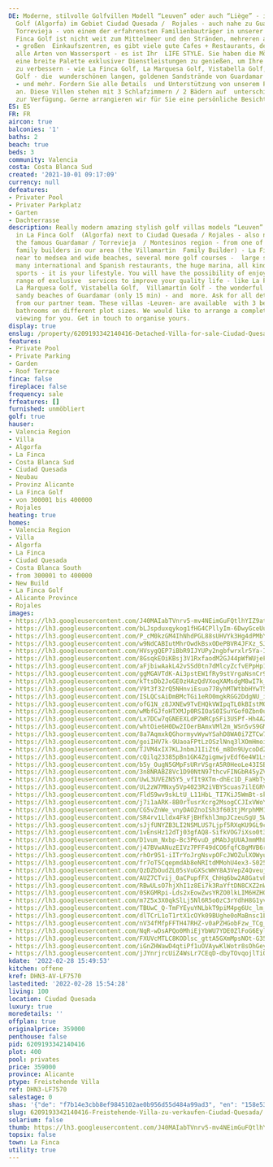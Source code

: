 ```yaml
---
DE: Moderne, stilvolle Golfvillen Modell “Leuven” oder auch “Liège” - in La Finca
  Golf (Algorfa) im Gebiet Ciudad Quesada /  Rojales - auch nahe zu Guardamar und
  Torrevieja - von einem der erfahrensten Familienbauträger in unserer Gegend  - La
  Finca Golf ist nicht weit zum Mittelmeer und den Stränden, mehreren anderen Golfplätzen
  - großen  Einkaufszentren, es gibt viele gute Cafes + Restaurants, den grossen Jachthafen,
  alle Arten von Wassersport - es ist Ihr  LIFE STYLE. Sie haben die Möglichkeit,
  eine breite Palette exklusiver Dienstleistungen zu genießen, um Ihre  Lebensqualität
  zu verbessern - wie La Finca Golf, La Marquesa Golf, Vistabella Golf, Villamartin
  Golf - die  wunderschönen langen, goldenen Sandstrände von Guardamar (nur 15 Minuten)
  - und mehr. Fordern Sie alle Details  und Unterstützung von unserem Partnerteam
  an. Diese Villen stehen mit 3 Schlafzimmern / 2 Bädern auf  unterschiedlichen Grundstücksgrößen
  zur Verfügung. Gerne arrangieren wir für Sie eine persönliche Besichtigung !
ES: ES
FR: FR
aircon: true
balconies: '1'
baths: 2
beach: true
beds: 3
community: Valencia
costa: Costa Blanca Sud
created: '2021-10-01 09:17:09'
currency: null
defeatures:
- Privater Pool
- Privater Parkplatz
- Garten
- Dachterrasse
description: Really modern amazing stylish golf villas models “Leuven” and also “Liège”
  in La Finca Golf  (Algorfa) next to Ciudad Quesada / Rojales - also near to reach
  the famous Guardamar / Torrevieja  / Montesinos region - from one of the most experienced
  family builders in our area (the Villamartin  Family Builder) - La Finca Golf is
  near to medsea and wide beaches, several more golf courses -  large shopping centres,
  many international and Spanish restaurants, the huge marina, all kind of  water
  sports - it is your lifestyle. You will have the possibility of enjoying a wide
  range of exclusive  services to improve your quality life - like La Finca Golf,
  La Marquesa Golf, Vistabella Golf,  Villamartin Golf - the wonderful long wide golden
  sandy beaches of Guardamar (only 15 min) - and  more. Ask for all details and assistance
  from our partner team. These villas -Leuven- are available  with 3 bedrooms / 2
  bathrooms on different plot sizes. We would like to arrange a complete  personal
  viewing for you. Get in touch to organise yours.
display: true
enslug: /property/6209193342140416-Detached-Villa-for-sale-Ciudad-Quesada/
features:
- Private Pool
- Private Parking
- Garden
- Roof Terrace
finca: false
fireplace: false
frequency: sale
frfeatures: []
furnished: unmöbliert
golf: true
hauser:
- Valencia Region
- Villa
- Algorfa
- La Finca
- Costa Blanca Sud
- Ciudad Quesada
- Neubau
- Provinz Alicante
- La Finca Golf
- von 300001 bis 400000
- Rojales
heating: true
homes:
- Valencia Region
- Villa
- Algorfa
- La Finca
- Ciudad Quesada
- Costa Blanca South
- from 300001 to 400000
- New Build
- La Finca Golf
- Alicante Province
- Rojales
images:
- https://lh3.googleusercontent.com/J40MAIabTVnrv5-mv4NEimGuFQtlhYIZ9atsaVJcXOrKrJLqQggA0JktFGC4cIlBXzvJcV7QXWr0CQMsuKGxEwPVDQfdww_L=w640-rj-e30-l100
- https://lh3.googleusercontent.com/bLJspduxqykog1fHG4CPllyIm-6DwyGceUu8_HcM0NCTiBJV0wj4hPkKxbccADzXmLSp76LSyfTakp1BI7dI7Pw2EINucsW3pQ=w640-rj-e30-l100
- https://lh3.googleusercontent.com/P_cM0kzGM4IhNhdPGL88sUHVYk3Hg4dPMbY1fu8zRl7zpu1neziyfuDP8IxWh76KaOP9b85IHygou2vnQRxS9AiiMEccDqLfNw=w640-rj-e30-l100
- https://lh3.googleusercontent.com/w9NdCABIutMhrOwdkBsxODePBVR4JFXz_SJ1TILdJ1Z5KqMM4kOeKnKKbqhkRVKWOlhlyH8J7lFpXSTy024V1KUGFPnbrBWE=w640-rj-e30-l100
- https://lh3.googleusercontent.com/HVsygQEP7iBbR9IJYUPy2ngbfwrxlr5Ya-IFawalITLxi1vhj30v5lNqM6AdzAGcWJtxuvkZ6Jz3SzHyhHXW5V2mq6ADSkoxWls=w640-rj-e30-l100
- https://lh3.googleusercontent.com/8GsqkEOiKBsj3V1RxfaodM2GJ44pWfWUjeFfOX1Q0Le1UQKC-ZHDcmetV4TLmomLHgccJn4PdqKN7zbqC_VyrDMVqhkM22tf6gA=w640-rj-e30-l100
- https://lh3.googleusercontent.com/aFjbiwAakL42vSSd0tn7dMlcyZcfvEPpHp1XURvIiFm7Ia0OWrdj54li4FE3i_XfeUn9odXxDtP_jyFiU4GxsCHPZ38ATUcCGA=w640-rj-e30-l100
- https://lh3.googleusercontent.com/ggMGAVTdK-Ai3pstEW1fRy9stVrgaNsnCr9EQ1Qa8YLVM6B_K21Qe5ToLit8fUdu6Rw2p1mMsQHZNZNcA_nsAM32VxYsEx6_X6s=w640-rj-e30-l100
- https://lh3.googleusercontent.com/kTtsDb2JoGE0zHAzQdVXoqXAMsdgM8wI7k_6fDG5yKPJW7vTwr9FamuiyASjDL1sNMipUzMmMJnm9quycFOu2BfwJiaidTqo2g=w640-rj-e30-l100
- https://lh3.googleusercontent.com/V9t3f32rQ5NHnviEsuo778yhMTWtbbHYwT5TVnF-cS_76QWa5cmXN5tWDilpgpMhh-lLpyullWAVW62sZkNSEbU1Z2aqSP8snA=w640-rj-e30-l100
- https://lh3.googleusercontent.com/ISLQCsAiDmBMcTGi1eRO0mgkRGG2DdgNU_iIFMLGWh9dMV38FDenQjWpH7hyZt7SwUyAk-K8le2uVxtKG2Va8QZg2vnMRYZDwAs=w640-rj-e30-l100
- https://lh3.googleusercontent.com/ofG1N_z8JXNEw9TvEHQkVWIpqTL0kBIstMQWeWYqCACDm6MadXHOxu5mhm3dwhIIO-UPgfvBWtqAB7wLNyuOC9cy2jUQ2xVYsw=w640-rj-e30-l100
- https://lh3.googleusercontent.com/wMbfGJfoHTXMJp0RSIOaS0ISuYGof0Zbn0uf3KWWyBTkegG4TjnupLoOJP6wLw7UO7sDzC4AkFHMQWx-_CX7t7_Ke6iIhQVLyWo=w640-rj-e30-l100
- https://lh3.googleusercontent.com/Lx7DCw7qGNEEXLdP2WRCpSFi3USPf-Hh4AZZDlO3fU8JZ25ZcsXJA4Hb6N5o-jNMxGDfqJNW_aoojf6NVgKiJKzaeb_P9ZuDUA=w640-rj-e30-l100
- https://lh3.googleusercontent.com/whtOie6H0Dw2IOerBAmxVMl2m_WSn5vS9GMdjWjtLHuQm-r1j4ef1VW6hmREUszTePhen_pr14mz9SW5C8FXJJAPmLEfCybZ=w640-rj-e30-l100
- https://lh3.googleusercontent.com/8a7AqmxkQGhormyvWywYSahD8WA0i7ZTCw7UNjQyH2tL_xGejE1VvN3-mH74QqjrQCwzzpwFyl6M0tAQ952EgM_yW5c_WBSkgQ=w640-rj-e30-l100
- https://lh3.googleusercontent.com/goiIHV7k-9UaoaFPtLzOSzlNnq3lXOmHmoiMhp1mArHwkVJ8SoDQl8t3qAEcT0fbk6LbjWvQqRBOvsK65oSor5fj5DtyoyFj-w=w640-rj-e30-l100
- https://lh3.googleusercontent.com/TJVM4xIX7KLJnbmJ1IiZt6_m8Dn9UycoDd2O0Wb9z0c7_WWU8KmSoa6PsMpJ-yo4rgrVE0VnIdV1yvZWWZSs8WouY4R724aGEg=w640-rj-e30-l100
- https://lh3.googleusercontent.com/cQilq23385pBn1GK4ZgigmwjvEdf6e4W1LsuzWgbnK9DmraS6CCw6GpWjAOIWjYPS2EXQ_6nvrCyYvAKZKKG_8GnYOASN7Yubw=w640-rj-e30-l100
- https://lh3.googleusercontent.com/b5y_OugN5GMpFsURrVSgrA5R0HeoLe43ISB-KE4JeKw7p4rDL7ju-p2WFFaD0A_7HWOOZPEtNr0xxDfKTyMOy2mENcWM7NIRJw=w640-rj-e30-l100
- https://lh3.googleusercontent.com/3n8NRABZ8Vc1D90NtN97thcvFINGbR45yZV-C57-kfU5VB2wwiSnZYuQMm8qYnrgH3zVNc2TrPTEeazveNTD2qPn_lQhTcAmCw=w640-rj-e30-l100
- https://lh3.googleusercontent.com/UwL3UVEZN5Y5_vfIt9XTm-dhEc1D_FaHbTyS5L5ZcrF-qVgT3P77Qf2IQOmImBVjSXGx61IzH7P8AKCbausppD-uaierwvgohjw=w640-rj-e30-l100
- https://lh3.googleusercontent.com/UL2zW7MNxy5Vp4023R2iVBYScuas7ilEGRVRiP9VJg7ayaPnzXJGVvBmblScsG33CoQokdEeZiEITO6yE-xAaybqAamYwlYtFHo=w640-rj-e30-l100
- https://lh3.googleusercontent.com/FldS9wv9skLtU_L11HbL_TI7KiJ5WmBt-skNVr9vG-fklwgyFtY9BeRTrJexbpgyRnkn6aJaWbOZL0t-OjeU6-u6wwbykDIlfQ=w640-rj-e30-l100
- https://lh3.googleusercontent.com/j7i1aARK-8B0rTusrXcrg2MsogCCJIxVWoYXfaZwrMi8aWKr-N7C4lSZ-KSAPcTvMEzr9mw3m0OjpHdOrLHoa3LWcm0AY0TD=w640-rj-e30-l100
- https://lh3.googleusercontent.com/CG5vZnWe_vnyDAOZnoISh3f603tjMrphMM1dVgtgMXeJN71obKoc5J5d2WXjXTYAnIBvD-nkLMgeG8jQv46A_eFHtYhjUZ-w9rQ=w640-rj-e30-l100
- https://lh3.googleusercontent.com/SR4rv1Lldx4FkFjBHfkhl3mpJCzeuSgU_5W14GmFAPkkcd6jWQgTpzq0ynxGvjbqnXOvdNAKz_CrJKnAZREOuTUPa6bzq0BJ=w640-rj-e30-l100
- https://lh3.googleusercontent.com/sJjfUNYZB3LI2NSMLUS7Ljpf5RXqKU9GL9c3VnqaTDx3GIHSLGN97mIZPXxCYrrSSYJBydHda5p-tBXhciMklRzo4HCD7WHV1g=w640-rj-e30-l100
- https://lh3.googleusercontent.com/1vEnsHz12dTj03gfAQ8-SifkVOG7iXso0t3JGzYQOyWzWdR-AQV5QwMSciZJof0aTfTmFMcUHXOe0mm6PhzmwQNY59Elr2Cr=w640-rj-e30-l100
- https://lh3.googleusercontent.com/D1vum_Nxbp-Bc3P6vuD_pMAbJgUUAJmmMhLHMXEwP_mAKI4Z-lt9oaBW4RJJk9qyl1qGXcBLlevwh1_6h1F1UhIANAdyTyq0aQ=w640-rj-e30-l100
- https://lh3.googleusercontent.com/j47BVwANuzEIVz7PFF49dCO6fqfC8gMVB6rX5Wx-T_gWH2oW4I6Hon9hdCAgp2LzhnX3_XQui833ambk3OjJ-ZiL9BcTsk5G=w640-rj-e30-l100
- https://lh3.googleusercontent.com/rhOr951-iITrYoJrgNsvpOFcJWOZulXOWyu-gYqe7d52BgEv9BsWlaMuw6cAUfA7YJCX1qFtatLQzMa_kN_4eyrFyUKFm_Zuxw=w640-rj-e30-l100
- https://lh3.googleusercontent.com/fr7oT5CqepmdAb8eNRItdMMohU4ex3-S025gIyZc-9Sd35HDHB_ehooDE0kb4T8zHcxvHEod0FRFWJW4Q93O0o2Y7jzlC9Yx=w640-rj-e30-l100
- https://lh3.googleusercontent.com/QzDZbOudZL05sVuGXScWHY8A3VepZ4QveujbX6uN_Yv-mgZYzbLvOAEisb3GGtE9pp3-B_Gg-i6AyjPSuGOFDN3exLEmfQqX3Ds=w640-rj-e30-l100
- https://lh3.googleusercontent.com/AUZ7CTvij_0aCPupfFX_ChHq6bw2A8GatvPnjoTutATy2nNc_63NPZo9fXVEHLX55uAhysvCDmGdZdH1my91ztjqIIgxo73D=w640-rj-e30-l100
- https://lh3.googleusercontent.com/RBwULsO7hjXhI1z8Ei7k3RaYftDN8CXZ2nWmQxys4hZ1R4qvBTdNO_3_wdSsP6a3Y4MmUFgCKwjY9_W9Aef9EYXI9CqibgAG-w=w640-rj-e30-l100
- https://lh3.googleusercontent.com/0SKGMRpi-Lds2xEowZwsYRZO0lkLIM6HZHQP4R4Njfa8wyGWfQpuUAWVNO731Nun4Kh0Od3NTTiveQ5uAdyzuDjGQs32_3OkYQ=w640-rj-e30-l100
- https://lh3.googleusercontent.com/m7Z5x3X0qkSlLj5Nl6R5o0zC3rYdhH8G1yvc86zUn9_ebGGGszruGePT36BES5F8BidI2Zpx4zticMJgjUpJTNshvDVJXVLTkIM=w640-rj-e30-l100
- https://lh3.googleusercontent.com/TBUwC_Q-TmFYEyuYNLbkT9piM4pg6Uc_lm_6IsUn7sbgfTh4pirDpB0CiHRiV3gJBDEof27TmJuA8BZEyePQ-UIWzPglpLsTDGc=w640-rj-e30-l100
- https://lh3.googleusercontent.com/dlTCrL1oT1rtX1cOYk09BUghe0oMaBnsc1L1zL39xRsJtPOnsLpdJzkkrqt31CtvIyE_p83NPfQXu7ofoHbbF1TOP2mvhBSl5Q=w640-rj-e30-l100
- https://lh3.googleusercontent.com/nV34fMfpFFTH47RHZ-v0aPZHGobFzw_TCg_A8jHBMjL68thp99vO3jSab7frU8F6raoBckLBDq4D_OaB4WxV6LWYZqMlvCdHSxY=w640-rj-e30-l100
- https://lh3.googleusercontent.com/NqR-wDsAPQo0MhiEjYbWU7YDE0ZlFoG6EylgT5Bzr392xbfwnoUhidv3xbHN7SJLmsLEC0Y-kmvxe_evPQlQTfFHIwZsarmfFg=w640-rj-e30-l100
- https://lh3.googleusercontent.com/FXUVcMTLC8KODlsc_gttA5GXmMpsNOt-G35MtmIgJnO90c9Cts1Xi4yK4H_Jo6TDmRCEaL1AS5sfcn7AZlgMFkSnFpgvH0rSGA=w640-rj-e30-l100
- https://lh3.googleusercontent.com/iGnZHWawD4qtiPf1uOVAywKlWotr8sOhGeyf4FKlb3zTPvnhgNWSAoP_9LoUFIcivdnMNX-M89eCB-AOpsSc96TRiIB-wc7VZw=w640-rj-e30-l100
- https://lh3.googleusercontent.com/jJYnrjrcUiZ4WsLr7CEqD-dbyTOvqojlTiOLGTnMQWcAbB-HzRZweec7PBtJQYOxiT4XXjcmBvLtMj1boDsgzAhW5F0VzTkllzE=w640-rj-e30-l100
kdate: '2022-02-28 15:49:53'
kitchen: offene
kref: DHN3-AV-LF7570
lastedited: '2022-02-28 15:54:28'
living: 100
location: Ciudad Quesada
luxury: true
moredetails: ''
offplan: true
originalprice: 359000
penthouse: false
pid: 6209193342140416
plot: 400
pool: privates
price: 359000
province: Alicante
ptype: Freistehende Villa
ref: DHN3-LF7570
salestage: 0
shas: '{"de": "f7b14e3cbb8ef9845102ae0b956d55d484a99ad3", "en": "158e538fc5890e3d97ac68033a77173f4ef9bc2f"}'
slug: 6209193342140416-Freistehende-Villa-zu-verkaufen-Ciudad-Quesada/
solarium: false
thumb: https://lh3.googleusercontent.com/J40MAIabTVnrv5-mv4NEimGuFQtlhYIZ9atsaVJcXOrKrJLqQggA0JktFGC4cIlBXzvJcV7QXWr0CQMsuKGxEwPVDQfdww_L=w400-h240-n-rj-e30-l100
topsix: false
town: La Finca
utility: true
---
```

